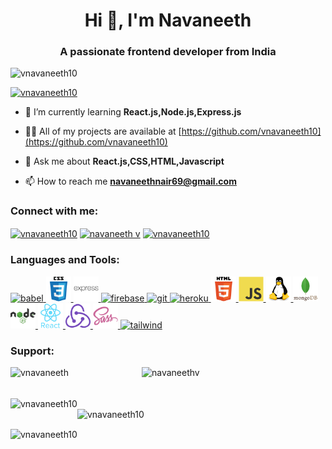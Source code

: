 <h1 align="center">Hi 👋, I'm Navaneeth</h1>
<h3 align="center">A passionate frontend developer from India</h3>

<p align="left"> <img src="https://komarev.com/ghpvc/?username=vnavaneeth10&label=Profile%20views&color=0e75b6&style=flat" alt="vnavaneeth10" /> </p>

<p align="left"> <a href="https://github.com/ryo-ma/github-profile-trophy"><img src="https://github-profile-trophy.vercel.app/?username=vnavaneeth10" alt="vnavaneeth10" /></a> </p>

- 🌱 I’m currently learning **React.js,Node.js,Express.js**

- 👨‍💻 All of my projects are available at [https://github.com/vnavaneeth10](https://github.com/vnavaneeth10)

- 💬 Ask me about **React.js,CSS,HTML,Javascript**

- 📫 How to reach me **navaneethnair69@gmail.com**

<h3 align="left">Connect with me:</h3>
<p align="left">
<a href="https://dev.to/vnavaneeth10" target="blank"><img align="center" src="https://raw.githubusercontent.com/rahuldkjain/github-profile-readme-generator/master/src/images/icons/Social/devto.svg" alt="vnavaneeth10" height="30" width="40" /></a>
<a href="https://linkedin.com/in/navaneeth v" target="blank"><img align="center" src="https://raw.githubusercontent.com/rahuldkjain/github-profile-readme-generator/master/src/images/icons/Social/linked-in-alt.svg" alt="navaneeth v" height="30" width="40" /></a>
<a href="https://codesandbox.io/u/vnavaneeth10" target="blank"><img align="center" src="https://raw.githubusercontent.com/rahuldkjain/github-profile-readme-generator/master/src/images/icons/Social/codesandbox.svg" alt="vnavaneeth10" height="30" width="40" /></a>
</p>

<h3 align="left">Languages and Tools:</h3>
<p align="left"> <a href="https://babeljs.io/" target="_blank" rel="noreferrer"> <img src="https://www.vectorlogo.zone/logos/babeljs/babeljs-icon.svg" alt="babel" width="40" height="40"/> </a> <a href="https://www.w3schools.com/css/" target="_blank" rel="noreferrer"> <img src="https://raw.githubusercontent.com/devicons/devicon/master/icons/css3/css3-original-wordmark.svg" alt="css3" width="40" height="40"/> </a> <a href="https://expressjs.com" target="_blank" rel="noreferrer"> <img src="https://raw.githubusercontent.com/devicons/devicon/master/icons/express/express-original-wordmark.svg" alt="express" width="40" height="40"/> </a> <a href="https://firebase.google.com/" target="_blank" rel="noreferrer"> <img src="https://www.vectorlogo.zone/logos/firebase/firebase-icon.svg" alt="firebase" width="40" height="40"/> </a> <a href="https://git-scm.com/" target="_blank" rel="noreferrer"> <img src="https://www.vectorlogo.zone/logos/git-scm/git-scm-icon.svg" alt="git" width="40" height="40"/> </a> <a href="https://heroku.com" target="_blank" rel="noreferrer"> <img src="https://www.vectorlogo.zone/logos/heroku/heroku-icon.svg" alt="heroku" width="40" height="40"/> </a> <a href="https://www.w3.org/html/" target="_blank" rel="noreferrer"> <img src="https://raw.githubusercontent.com/devicons/devicon/master/icons/html5/html5-original-wordmark.svg" alt="html5" width="40" height="40"/> </a> <a href="https://developer.mozilla.org/en-US/docs/Web/JavaScript" target="_blank" rel="noreferrer"> <img src="https://raw.githubusercontent.com/devicons/devicon/master/icons/javascript/javascript-original.svg" alt="javascript" width="40" height="40"/> </a> <a href="https://www.linux.org/" target="_blank" rel="noreferrer"> <img src="https://raw.githubusercontent.com/devicons/devicon/master/icons/linux/linux-original.svg" alt="linux" width="40" height="40"/> </a> <a href="https://www.mongodb.com/" target="_blank" rel="noreferrer"> <img src="https://raw.githubusercontent.com/devicons/devicon/master/icons/mongodb/mongodb-original-wordmark.svg" alt="mongodb" width="40" height="40"/> </a> <a href="https://nodejs.org" target="_blank" rel="noreferrer"> <img src="https://raw.githubusercontent.com/devicons/devicon/master/icons/nodejs/nodejs-original-wordmark.svg" alt="nodejs" width="40" height="40"/> </a> <a href="https://reactjs.org/" target="_blank" rel="noreferrer"> <img src="https://raw.githubusercontent.com/devicons/devicon/master/icons/react/react-original-wordmark.svg" alt="react" width="40" height="40"/> </a> <a href="https://redux.js.org" target="_blank" rel="noreferrer"> <img src="https://raw.githubusercontent.com/devicons/devicon/master/icons/redux/redux-original.svg" alt="redux" width="40" height="40"/> </a> <a href="https://sass-lang.com" target="_blank" rel="noreferrer"> <img src="https://raw.githubusercontent.com/devicons/devicon/master/icons/sass/sass-original.svg" alt="sass" width="40" height="40"/> </a> <a href="https://tailwindcss.com/" target="_blank" rel="noreferrer"> <img src="https://www.vectorlogo.zone/logos/tailwindcss/tailwindcss-icon.svg" alt="tailwind" width="40" height="40"/> </a> </p>

<h3 align="left">Support:</h3>
<p><a href="https://www.buymeacoffee.com/vnavaneeth"> <img align="left" src="https://cdn.buymeacoffee.com/buttons/v2/default-yellow.png" height="50" width="210" alt="vnavaneeth" /></a><a href="https://ko-fi.com/navaneethv"> <img align="left" src="https://cdn.ko-fi.com/cdn/kofi3.png?v=3" height="50" width="210" alt="navaneethv" /></a></p><br><br>

<p><img align="left" src="https://github-readme-stats.vercel.app/api/top-langs?username=vnavaneeth10&show_icons=true&locale=en&layout=compact" alt="vnavaneeth10" /></p>

<p>&nbsp;<img align="center" src="https://github-readme-stats.vercel.app/api?username=vnavaneeth10&show_icons=true&locale=en" alt="vnavaneeth10" /></p>

<p><img align="center" src="https://github-readme-streak-stats.herokuapp.com/?user=vnavaneeth10&" alt="vnavaneeth10" /></p>

